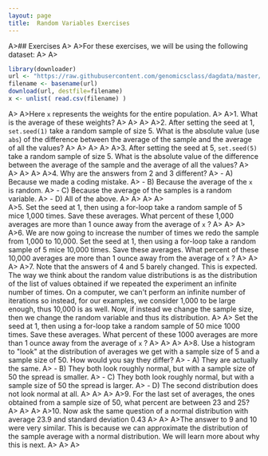 ```yaml
---
layout: page
title:  Random Variables Exercises
---
```


A>## Exercises
A>
A>For these exercises, we will be using the following dataset:
A>
A>
```r
library(downloader) 
url <- "https://raw.githubusercontent.com/genomicsclass/dagdata/master/inst/extdata/femaleControlsPopulation.csv"
filename <- basename(url)
download(url, destfile=filename)
x <- unlist( read.csv(filename) )
```
A>
A>Here `x` represents the weights for the entire population.
A>
A>1. What is the average of these weights?
A>
A>
A>
A>2. After setting the seed at 1, `set.seed(1)` take a random sample of size 5. What is the absolute value (use `abs`) of the difference between the average of the sample and the average of all the values?
A>
A>
A>
A>
A>3. After setting the seed at 5, `set.seed(5)` take a random sample of size 5. What is the absolute value of the difference between the average of the sample and the average of all the values?
A>
A>
A>
A>
A>4. Why are the answers from 2 and 3 different?
A>  - A) Because we made a coding mistake.
A>  - B) Because the average of the `x` is random.
A>  - C) Because the average of the samples is a random variable.
A>  - D) All of the above.
A>
A>
A>
A>  
A>5. Set the seed at 1, then using a for-loop take a random sample of 5 mice 1,000 times. Save these averages. What percent of these 1,000 averages are more than 1 ounce away from the average of `x` ?
A>
A>
A>
A>6. We are now going to increase the number of times we redo the sample from 1,000 to 10,000. Set the seed at 1, then using a for-loop take a random sample of 5 mice 10,000 times. Save these averages. What percent of these 10,000 averages are more than 1 ounce away from the average of `x` ?
A>
A>
A>
A>7. Note that the answers of 4 and 5 barely changed. This is expected. The way we think about the random value distributions is as the distribution of the list of values obtained if we repeated the experiment an infinite number of times. On a computer, we can't perform an infinite number of iterations so instead, for our examples, we consider 1,000 to be large enough, thus 10,000 is as well. Now, if instead we change the sample size, then we change the random variable and thus its distribution. 
A>
A>    Set the seed at 1, then using a for-loop take a random sample of 50 mice 1000 times. Save these averages. What percent of these 1000 averages are more than 1 ounce away from the average of `x` ?
A>
A>
A>
A>8. Use a histogram to "look" at the distribution of averages we get with a sample size of 5 and a sample size of 50. How would you say they differ?
A>  - A) They are actually the same.
A>  - B) They both look roughly normal, but with a sample size of 50 the spread is smaller.
A>  - C) They both look roughly normal, but with a sample size of 50 the spread is larger.
A>  - D) The second distribution does not look normal at all.
A>
A>
A>
A>9. For the last set of averages, the ones obtained from a sample size of 50, what percent are between 23 and 25?
A>
A>
A>
A>10. Now ask the same question of a normal distribution with average 23.9 and standard deviation 0.43
A>
A>
A>The answer to 9 and 10 were very similar. This is because we can approximate the distribution of the sample average with a normal distribution. We will learn more about why this is next. 
A>
A>
A>
